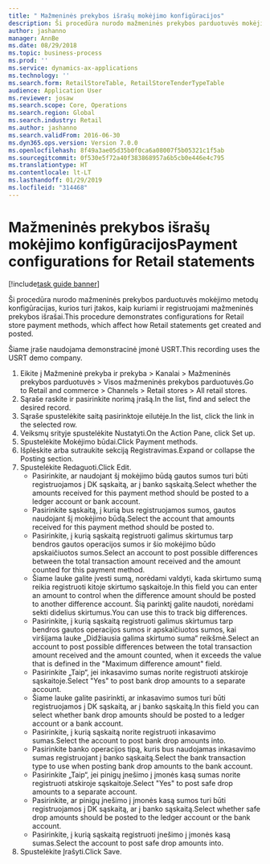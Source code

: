 ```yaml
---
title: " Mažmeninės prekybos išrašų mokėjimo konfigūracijos"
description: Ši procedūra nurodo mažmeninės prekybos parduotuvės mokėjimo metodų konfigūracijas, kurios turi įtakos, kaip kuriami ir registruojami mažmeninės prekybos išrašai.
author: jashanno
manager: AnnBe
ms.date: 08/29/2018
ms.topic: business-process
ms.prod: ''
ms.service: dynamics-ax-applications
ms.technology: ''
ms.search.form: RetailStoreTable, RetailStoreTenderTypeTable
audience: Application User
ms.reviewer: josaw
ms.search.scope: Core, Operations
ms.search.region: Global
ms.search.industry: Retail
ms.author: jashanno
ms.search.validFrom: 2016-06-30
ms.dyn365.ops.version: Version 7.0.0
ms.openlocfilehash: 8f49a3ae05d35b0f0ca6a08007f5b05321c1f5ab
ms.sourcegitcommit: 0f530e5f72a40f383868957a6b5cb0e446e4c795
ms.translationtype: HT
ms.contentlocale: lt-LT
ms.lasthandoff: 01/29/2019
ms.locfileid: "314468"
---
```

# <a name="payment-configurations-for-retail-statements"></a><span data-ttu-id="90b16-103"> Mažmeninės prekybos išrašų mokėjimo konfigūracijos</span><span class="sxs-lookup"><span data-stu-id="90b16-103">Payment configurations for Retail statements</span></span>

[!include[task guide banner](../includes/task-guide-banner.md)]

<span data-ttu-id="90b16-104">Ši procedūra nurodo mažmeninės prekybos parduotuvės mokėjimo metodų konfigūracijas, kurios turi įtakos, kaip kuriami ir registruojami mažmeninės prekybos išrašai.</span><span class="sxs-lookup"><span data-stu-id="90b16-104">This procedure demonstrates configurations for Retail store payment methods, which affect how Retail statements get created and posted.</span></span>

<span data-ttu-id="90b16-105">Šiame įraše naudojama demonstracinė įmonė USRT.</span><span class="sxs-lookup"><span data-stu-id="90b16-105">This recording uses the USRT demo company.</span></span>

1. <span data-ttu-id="90b16-106">Eikite į Mažmeninė prekyba ir prekyba > Kanalai > Mažmeninės prekybos parduotuvės > Visos mažmeninės prekybos parduotuvės.</span><span class="sxs-lookup"><span data-stu-id="90b16-106">Go to Retail and commerce > Channels > Retail stores > All retail stores.</span></span>
2. <span data-ttu-id="90b16-107">Sąraše raskite ir pasirinkite norimą įrašą.</span><span class="sxs-lookup"><span data-stu-id="90b16-107">In the list, find and select the desired record.</span></span>
3. <span data-ttu-id="90b16-108">Sąraše spustelėkite saitą pasirinktoje eilutėje.</span><span class="sxs-lookup"><span data-stu-id="90b16-108">In the list, click the link in the selected row.</span></span>
4. <span data-ttu-id="90b16-109">Veiksmų srityje spustelėkite Nustatyti.</span><span class="sxs-lookup"><span data-stu-id="90b16-109">On the Action Pane, click Set up.</span></span>
5. <span data-ttu-id="90b16-110">Spustelėkite Mokėjimo būdai.</span><span class="sxs-lookup"><span data-stu-id="90b16-110">Click Payment methods.</span></span>
6. <span data-ttu-id="90b16-111">Išplėskite arba sutraukite sekciją Registravimas.</span><span class="sxs-lookup"><span data-stu-id="90b16-111">Expand or collapse the Posting section.</span></span>
7. <span data-ttu-id="90b16-112">Spustelėkite Redaguoti.</span><span class="sxs-lookup"><span data-stu-id="90b16-112">Click Edit.</span></span>
    * <span data-ttu-id="90b16-113">Pasirinkite, ar naudojant šį mokėjimo būdą gautos sumos turi būti registruojamos į DK sąskaitą, ar į banko sąskaitą.</span><span class="sxs-lookup"><span data-stu-id="90b16-113">Select whether the amounts received for this payment method should be posted to a ledger account or bank account.</span></span>  
    * <span data-ttu-id="90b16-114">Pasirinkite sąskaitą, į kurią bus registruojamos sumos, gautos naudojant šį mokėjimo būdą.</span><span class="sxs-lookup"><span data-stu-id="90b16-114">Select the account that amounts received for this payment method should be posted to.</span></span>  
    * <span data-ttu-id="90b16-115">Pasirinkite, į kurią sąskaitą registruoti galimus skirtumus tarp bendros gautos operacijos sumos ir šio mokėjimo būdo apskaičiuotos sumos.</span><span class="sxs-lookup"><span data-stu-id="90b16-115">Select an account to post possible differences between the total transaction amount received and the amount counted for this payment method.</span></span>  
    * <span data-ttu-id="90b16-116">Šiame lauke galite įvesti sumą, norėdami valdyti, kada skirtumo sumą reikia registruoti kitoje skirtumo sąskaitoje.</span><span class="sxs-lookup"><span data-stu-id="90b16-116">In this field you can enter an amount to control when the difference amount should be posted to another difference account.</span></span> <span data-ttu-id="90b16-117">Šią parinktį galite naudoti, norėdami sekti didelius skirtumus.</span><span class="sxs-lookup"><span data-stu-id="90b16-117">You can use this to track big differences.</span></span>  
    * <span data-ttu-id="90b16-118">Pasirinkite, į kurią sąskaitą registruoti galimus skirtumus tarp bendros gautos operacijos sumos ir apskaičiuotos sumos, kai viršijama lauke „Didžiausia galima skirtumo suma“ reikšmė.</span><span class="sxs-lookup"><span data-stu-id="90b16-118">Select an account to post possible differences between the total transaction amount received and the amount counted, when it exceeds the value that is defined in the "Maximum difference amount" field.</span></span>  
    * <span data-ttu-id="90b16-119">Pasirinkite „Taip“, jei inkasavimo sumas norite registruoti atskiroje sąskaitoje.</span><span class="sxs-lookup"><span data-stu-id="90b16-119">Select "Yes" to post bank drop amounts to a separate account.</span></span>  
    * <span data-ttu-id="90b16-120">Šiame lauke galite pasirinkti, ar inkasavimo sumos turi būti registruojamos į DK sąskaitą, ar į banko sąskaitą.</span><span class="sxs-lookup"><span data-stu-id="90b16-120">In this field you can select whether bank drop amounts should be posted to a ledger account or a bank account.</span></span>  
    * <span data-ttu-id="90b16-121">Pasirinkite, į kurią sąskaitą norite registruoti inkasavimo sumas.</span><span class="sxs-lookup"><span data-stu-id="90b16-121">Select the account to post bank drop amounts into.</span></span>  
    * <span data-ttu-id="90b16-122">Pasirinkite banko operacijos tipą, kuris bus naudojamas inkasavimo sumas registruojant į banko sąskaitą.</span><span class="sxs-lookup"><span data-stu-id="90b16-122">Select the bank transaction type to use when posting bank drop amounts to the bank account.</span></span>  
    * <span data-ttu-id="90b16-123">Pasirinkite „Taip“, jei pinigų įnešimo į įmonės kasą sumas norite registruoti atskiroje sąskaitoje.</span><span class="sxs-lookup"><span data-stu-id="90b16-123">Select "Yes" to post safe drop amounts to a separate account.</span></span>  
    * <span data-ttu-id="90b16-124">Pasirinkite, ar pinigų įnešimo į įmonės kasą sumos turi būti registruojamos į DK sąskaitą, ar į banko sąskaitą.</span><span class="sxs-lookup"><span data-stu-id="90b16-124">Select whether safe drop amounts should be posted to the ledger account or the bank account.</span></span>  
    * <span data-ttu-id="90b16-125">Pasirinkite, į kurią sąskaitą registruoti įnešimo į įmonės kasą sumas.</span><span class="sxs-lookup"><span data-stu-id="90b16-125">Select the account to post safe drop amounts into.</span></span>  
8. <span data-ttu-id="90b16-126">Spustelėkite Įrašyti.</span><span class="sxs-lookup"><span data-stu-id="90b16-126">Click Save.</span></span>


